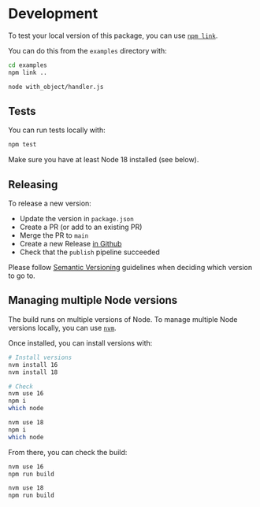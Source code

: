 # Development

To test your local version of this package, you can use [`npm link`](https://docs.npmjs.com/cli/v6/commands/npm-link).

You can do this from the `examples` directory with:

```sh
cd examples
npm link ..

node with_object/handler.js
```

## Tests

You can run tests locally with:

```sh
npm test
```

Make sure you have at least Node 18 installed (see below).

## Releasing

To release a new version:

- Update the version in `package.json`
- Create a PR (or add to an existing PR)
- Merge the PR to `main`
- Create a new Release [in Github](https://github.com/scaleway/serverless-functions-node/releases)
- Check that the `publish` pipeline succeeded

Please follow [Semantic Versioning](https://semver.org/) guidelines when deciding which version to go to.

## Managing multiple Node versions

The build runs on multiple versions of Node. To manage multiple Node versions locally, you can use [`nvm`](https://github.com/nvm-sh/nvm).

Once installed, you can install versions with:

```sh
# Install versions
nvm install 16
nvm install 18

# Check
nvm use 16
npm i
which node

nvm use 18
npm i
which node
```

From there, you can check the build:

```sh
nvm use 16
npm run build

nvm use 18
npm run build
```
